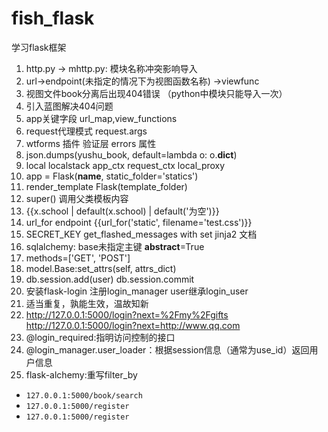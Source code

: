 # fish_flask
学习flask框架
1. http.py -> mhttp.py: 模块名称冲突影响导入
2. url->endpoint(未指定的情况下为视图函数名称) ->viewfunc
3. 视图文件book分离后出现404错误 （python中模块只能导入一次）
4. 引入蓝图解决404问题
5. app关键字段 url_map,view_functions
6. request代理模式 request.args
7. wtforms 插件 验证层 errors 属性
8. json.dumps(yushu_book, default=lambda o: o.__dict__)
9. local localstack app_ctx request_ctx local_proxy
10. app = Flask(__name__, static_folder='statics')
11. render_template Flask(template_folder)
12. super() 调用父类模板内容
13. {{x.school | default(x.school) | default('为空')}}
14. url_for endpoint {{url_for('static', filename='test.css')}}
15. SECRET_KEY get_flashed_messages with set jinja2 文档
16. sqlalchemy: base未指定主键 __abstract__=True
17. methods=['GET', 'POST']
18. model.Base:set_attrs(self, attrs_dict)
20. db.session.add(user) db.session.commit
21. 安装flask-login 注册login_manager user继承login_user
22. 适当重复，孰能生效，温故知新
23. http://127.0.0.1:5000/login?next=%2Fmy%2Fgifts http://127.0.0.1:5000/login?next=http://www.qq.com
24. @login_required:指明访问控制的接口
25. @login_manager.user_loader：根据session信息（通常为use_id）返回用户信息
26. flask-alchemy:重写filter_by

- `127.0.0.1:5000/book/search`
- `127.0.0.1:5000/register`
- `127.0.0.1:5000/register`

